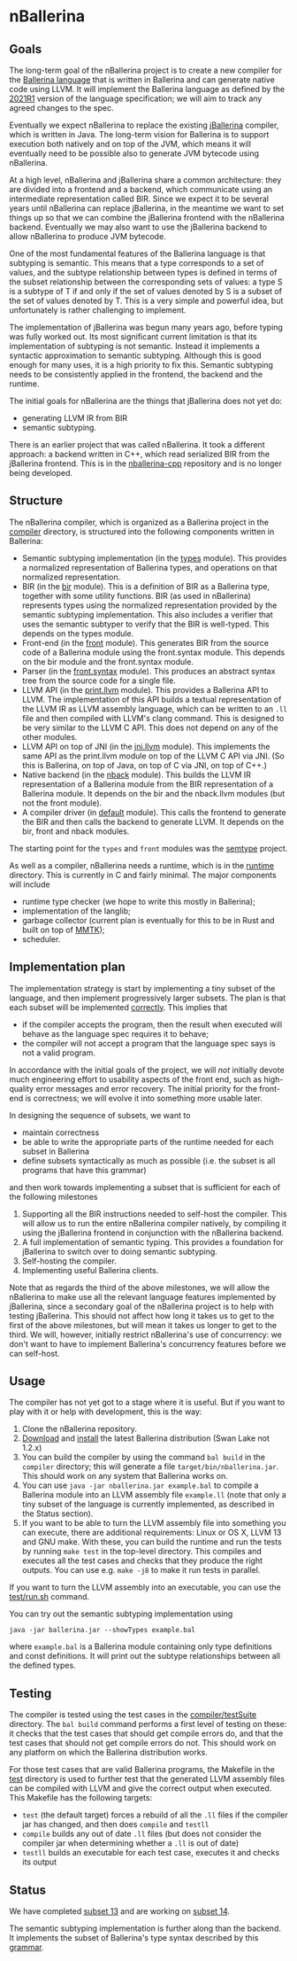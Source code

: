 # nBallerina

## Goals

The long-term goal of the nBallerina project is to create a new compiler for the [Ballerina language](https://ballerina.io/) that is written in Ballerina and can generate native code using LLVM. It will implement the Ballerina language as defined by the [2021R1](https://ballerina.io/spec/lang/2021R1/) version of the language specification; we will aim to track any agreed changes to the spec.

Eventually we expect nBallerina to replace the existing [jBallerina](https://github.com/ballerina-platform/ballerina-lang) compiler, which is written in Java. The long-term vision for Ballerina is to support execution both natively and on top of the JVM, which means it will eventually need to be possible also to generate JVM bytecode using nBallerina.

At a high level, nBallerina and jBallerina share a common architecture: they are divided into a frontend and a backend, which communicate using an intermediate representation called BIR. Since we expect it to be several years until nBallerina can replace jBallerina, in the meantime we want to set things up so that we can combine the jBallerina frontend with the nBallerina backend. Eventually we may also want to use the jBallerina backend to allow nBallerina to produce JVM bytecode.

One of the most fundamental features of the Ballerina language is that subtyping is semantic. This means that a type corresponds to a set of values, and the subtype relationship between types is defined in terms of the subset relationship between the corresponding sets of values: a type S is a subtype of T if and only if the set of values denoted by S is a subset of the set of values denoted by T. This is a very simple and powerful idea, but unfortunately is rather challenging to implement.

The implementation of jBallerina was begun many years ago, before typing was fully worked out. Its most significant current limitation is that its implementation of subtyping is not semantic. Instead it implements a syntactic approximation to semantic subtyping. Although this is good enough for many uses, it is a high priority to fix this. Semantic subtyping needs to be consistently applied in the frontend, the backend and the runtime.

The initial goals for nBallerina are the things that jBallerina does not yet do:

*   generating LLVM IR from BIR
*   semantic subtyping.

There is an earlier project that was called nBallerina. It took a different approach: a backend written in C++, which read serialized BIR from the jBallerina frontend. This is in the [nballerina-cpp](https://github.com/ballerina-platform/nballerina-cpp) repository and is no longer being developed.

## Structure

The nBallerina compiler, which is organized as a Ballerina project in the [compiler](compiler/) directory, is structured into the following components written in Ballerina:

*   Semantic subtyping implementation (in the [types](compiler/modules/types) module). This provides a normalized representation of Ballerina types, and operations on that normalized representation.
*   BIR (in the [bir](compiler/modules/bir) module). This is a definition of BIR as a Ballerina type, together with some utility functions. BIR (as used in nBallerina) represents types using the normalized representation provided by the semantic subtyping implementation. This also includes a verifier that uses the semantic subtyper to verify that the BIR is well-typed. This depends on the types module.
*   Front-end (in the [front](compiler/modules/front) module). This generates BIR from the source code of a Ballerina module using the front.syntax module. This depends on the bir module and the front.syntax module.
*   Parser (in the  [front.syntax](compiler/modules/front.syntax) module). This produces an abstract syntax tree from the source code for a single file.
*   LLVM API (in the [print.llvm](compiler/modules/print.llvm) module). This provides a Ballerina API to LLVM. The implementation of this API builds a textual representation of the LLVM IR as LLVM assembly language, which can be written to an `.ll` file and then compiled with LLVM's clang command. This is designed to be very similar to the LLVM C API. This does not depend on any of the other modules.
*   LLVM API on top of JNI (in the [jni.llvm](llvm_jni/modules/jni.llvm) module). This implements the same API as the print.llvm module on top of the LLVM C API via JNI. (So this is Ballerina, on top of Java, on top of C via JNI, on top of C++.)
*   Native backend (in the [nback](compiler/modules/nback) module). This builds the LLVM IR representation of a Ballerina module from the BIR representation of a Ballerina module. It depends on the bir and the nback.llvm modules (but not the front module).
*   A compiler driver (in [default](compiler/main.bal) module). This calls the frontend to generate the BIR and then calls the backend to generate LLVM. It depends on the bir, front and nback modules.

The starting point for the `types` and `front` modules was the [semtype](https://github.com/jclark/semtype) project.

As well as a compiler, nBallerina needs a runtime, which is in the [runtime](runtime) directory. This is currently in C and fairly minimal. The major components will include

*   runtime type checker (we hope to write this mostly in Ballerina);
*   implementation of the langlib;
*   garbage collector (current plan is eventually for this to be in Rust and built on top of [MMTK](https://www.mmtk.io/));
*   scheduler.

<!--
Say something about libraries
Safe FFI interface. We have not started this bit yet.
-->

## Implementation plan

The implementation strategy is start by implementing a tiny subset of the language, and then implement progressively larger subsets. The plan is that
each subset will be implemented [correctly](docs/correctness.md). This implies that

- if the compiler accepts the program, then the result when executed will behave as the language spec requires it to behave;
- the compiler will not accept a program that the language spec says is not a valid program.

In accordance with the initial goals of the project, we will *not* initially devote much engineering effort to usability aspects of the front end, such as high-quality error messages and error recovery. The initial priority for the front-end is correctness; we will evolve it into something more usable later.

In designing the sequence of subsets, we want to

* maintain correctness
* be able to write the appropriate parts of the runtime needed for each subset in Ballerina
* define subsets syntactically as much as possible (i.e. the subset is all programs that have this grammar) 

and then work towards implementing a subset that is sufficient for each of the following milestones

1. Supporting all the BIR instructions needed to self-host the compiler. This will allow us to run the entire nBallerina compiler natively, by compiling it using the jBallerina frontend in conjunction with the nBallerina backend.
2. A full implementation of semantic typing. This provides a foundation for jBallerina to switch over to doing semantic subtyping.
3. Self-hosting the compiler.
4. Implementing useful Ballerina clients.

Note that as regards the third of the above milestones, we will allow the nBallerina to make use all the relevant language features implemented by jBallerina, since a secondary goal of the nBallerina project is to help with testing jBallerina. This should not affect how long it takes us to get to the first of the above milestones, but will mean it takes us longer to get to the third. We will, however, initially restrict nBallerina's use of concurrency: we don't want to have to implement Ballerina's concurrency features before we can self-host.

## Usage

The compiler has not yet got to a stage where it is useful. But if you want to play with it or help with development, this is the way:

1. Clone the nBallerina repository.
2. [Download](https://ballerina.io/downloads/) and [install](https://ballerina.io/learn/user-guide/getting-started/installation-options/) the latest Ballerina distribution (Swan Lake not 1.2.x)
3. You can build the compiler by using the command `bal build` in the `compiler` directory; this will generate a file `target/bin/nballerina.jar`. This should work on any system that Ballerina works on.
4. You can use `java -jar nballerina.jar example.bal` to compile a Ballerina module into an LLVM assembly file `example.ll` (note that only a tiny subset of the language is currently implemented, as described in the Status section).
5. If you want to be able to turn the LLVM assembly file into something you can execute, there are additional requirements: Linux or OS X, LLVM 13 and GNU make. With these, you can build the runtime and run the tests by running `make test` in the top-level directory. This compiles and executes all the test cases and checks that they produce the right outputs. You can use e.g. `make -j8` to make it run tests in parallel.

If you want to turn the LLVM assembly into an executable, you can use the [test/run.sh](test/run.sh) command.

You can try out the semantic subtyping implementation using

```
java -jar ballerina.jar --showTypes example.bal
```

where `example.bal` is a Ballerina module containing only type definitions and const definitions.  It will print out the subtype relationships between all the defined types.

## Testing

The compiler is tested using the test cases in the [compiler/testSuite](compiler/testSuite/) directory. The `bal build` command performs a first level of testing on these: it checks that the test cases that should get compile errors do, and that the test cases that should not get compile errors do not. This should work on any platform on which the Ballerina distribution works.

For those test cases that are valid Ballerina programs, the Makefile in the [test](test/) directory is used to further test that the generated LLVM assembly files can be compiled with LLVM and give the correct output when executed. This Makefile has the following targets:

* `test` (the default target) forces a rebuild of all the `.ll` files if the compiler jar has changed, and then does `compile` and `testll`
* `compile` builds any out of date `.ll` files (but does not consider the compiler jar when determining whether a `.ll` is out of date)
* `testll` builds an executable for each test case, executes it and checks its output

## Status

We have completed [subset 13](docs/subset13.md) and are working on [subset 14](docs/subset14.md).

The semantic subtyping implementation is further along than the backend. It implements the subset of Ballerina's type syntax described by this [grammar](docs/type-subset.md).
